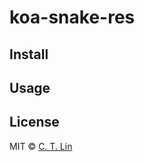 # koa-snake-res

>

## Install

## Usage

## License
MIT © [C. T. Lin](https://github.com/chentsulin)

[npm-image]: https://img.shields.io/npm/v/is-lrc.svg?style=flat-square
[npm-url]: https://npmjs.org/package/is-lrc
[travis-image]: https://travis-ci.org/chentsulin/is-lrc.svg
[travis-url]: https://travis-ci.org/chentsulin/is-lrc
[coveralls-image]: https://img.shields.io/coveralls/chentsulin/is-lrc.svg?style=flat-square
[coveralls-url]: https://coveralls.io/r/chentsulin/is-lrc
[lrc-format]: http://en.wikipedia.org/wiki/LRC_(file_format)
